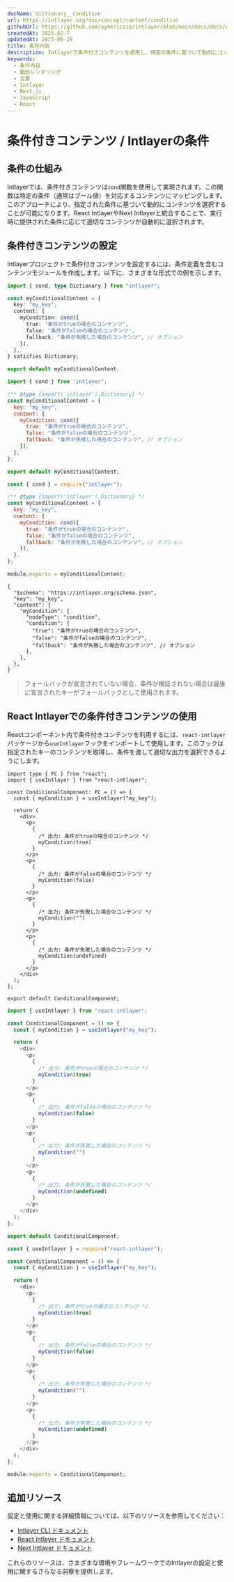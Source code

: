 ```yaml
---
docName: dictionary__condition
url: https://intlayer.org/doc/concept/content/condition
githubUrl: https://github.com/aymericzip/intlayer/blob/main/docs/docs/en/dictionary/condition.md
createdAt: 2025-02-7
updatedAt: 2025-06-29
title: 条件内容
description: Intlayerで条件付きコンテンツを使用し、特定の条件に基づいて動的にコンテンツを表示する方法を学びます。このドキュメントに従って、効率的に条件を実装しましょう。
keywords:
  - 条件内容
  - 動的レンダリング
  - 文書
  - Intlayer
  - Next.js
  - JavaScript
  - React
---
```


# 条件付きコンテンツ / Intlayerの条件

## 条件の仕組み

Intlayerでは、条件付きコンテンツは`cond`関数を使用して実現されます。この関数は特定の条件（通常はブール値）を対応するコンテンツにマッピングします。このアプローチにより、指定された条件に基づいて動的にコンテンツを選択することが可能になります。React IntlayerやNext Intlayerと統合することで、実行時に提供された条件に応じて適切なコンテンツが自動的に選択されます。

## 条件付きコンテンツの設定

Intlayerプロジェクトで条件付きコンテンツを設定するには、条件定義を含むコンテンツモジュールを作成します。以下に、さまざまな形式での例を示します。

```typescript fileName="**/*.content.ts" contentDeclarationFormat="typescript"
import { cond, type Dictionary } from "intlayer";

const myConditionalContent = {
  key: "my_key",
  content: {
    myCondition: cond({
      true: "条件がtrueの場合のコンテンツ",
      false: "条件がfalseの場合のコンテンツ",
      fallback: "条件が失敗した場合のコンテンツ", // オプション
    }),
  },
} satisfies Dictionary;

export default myConditionalContent;
```

```javascript fileName="**/*.content.mjs" contentDeclarationFormat="esm"
import { cond } from "intlayer";

/** @type {import('intlayer').Dictionary} */
const myConditionalContent = {
  key: "my_key",
  content: {
    myCondition: cond({
      true: "条件がtrueの場合のコンテンツ",
      false: "条件がfalseの場合のコンテンツ",
      fallback: "条件が失敗した場合のコンテンツ", // オプション
    }),
  },
};

export default myConditionalContent;
```

```javascript fileName="**/*.content.cjs" contentDeclarationFormat="commonjs"
const { cond } = require("intlayer");

/** @type {import('intlayer').Dictionary} */
const myConditionalContent = {
  key: "my_key",
  content: {
    myCondition: cond({
      true: "条件がtrueの場合のコンテンツ",
      false: "条件がfalseの場合のコンテンツ",
      fallback: "条件が失敗した場合のコンテンツ", // オプション
    }),
  },
};

module.exports = myConditionalContent;
```

```json5 fileName="**/*.content.json" contentDeclarationFormat="json"
{
  "$schema": "https://intlayer.org/schema.json",
  "key": "my_key",
  "content": {
    "myCondition": {
      "nodeType": "condition",
      "condition": {
        "true": "条件がtrueの場合のコンテンツ",
        "false": "条件がfalseの場合のコンテンツ",
        "fallback": "条件が失敗した場合のコンテンツ", // オプション
      },
    },
  },
}
```

> フォールバックが宣言されていない場合、条件が検証されない場合は最後に宣言されたキーがフォールバックとして使用されます。

## React Intlayerでの条件付きコンテンツの使用

Reactコンポーネント内で条件付きコンテンツを利用するには、`react-intlayer`パッケージから`useIntlayer`フックをインポートして使用します。このフックは指定されたキーのコンテンツを取得し、条件を渡して適切な出力を選択できるようにします。

```tsx fileName="**/*.tsx" codeFormat="typescript"
import type { FC } from "react";
import { useIntlayer } from "react-intlayer";

const ConditionalComponent: FC = () => {
  const { myCondition } = useIntlayer("my_key");

  return (
    <div>
      <p>
        {
          /* 出力: 条件がtrueの場合のコンテンツ */
          myCondition(true)
        }
      </p>
      <p>
        {
          /* 出力: 条件がfalseの場合のコンテンツ */
          myCondition(false)
        }
      </p>
      <p>
        {
          /* 出力: 条件が失敗した場合のコンテンツ */
          myCondition("")
        }
      </p>
      <p>
        {
          /* 出力: 条件が失敗した場合のコンテンツ */
          myCondition(undefined)
        }
      </p>
    </div>
  );
};

export default ConditionalComponent;
```

```javascript fileName="**/*.mjx" codeFormat="esm"
import { useIntlayer } from "react-intlayer";

const ConditionalComponent = () => {
  const { myCondition } = useIntlayer("my_key");

  return (
    <div>
      <p>
        {
          /* 出力: 条件がtrueの場合のコンテンツ */
          myCondition(true)
        }
      </p>
      <p>
        {
          /* 出力: 条件がfalseの場合のコンテンツ */
          myCondition(false)
        }
      </p>
      <p>
        {
          /* 出力: 条件が失敗した場合のコンテンツ */
          myCondition("")
        }
      </p>
      <p>
        {
          /* 出力: 条件が失敗した場合のコンテンツ */
          myCondition(undefined)
        }
      </p>
    </div>
  );
};

export default ConditionalComponent;
```

```javascript fileName="**/*.cjs" codeFormat="commonjs"
const { useIntlayer } = require("react-intlayer");

const ConditionalComponent = () => {
  const { myCondition } = useIntlayer("my_key");

  return (
    <div>
      <p>
        {
          /* 出力: 条件がtrueの場合のコンテンツ */
          myCondition(true)
        }
      </p>
      <p>
        {
          /* 出力: 条件がfalseの場合のコンテンツ */
          myCondition(false)
        }
      </p>
      <p>
        {
          /* 出力: 条件が失敗した場合のコンテンツ */
          myCondition("")
        }
      </p>
      <p>
        {
          /* 出力: 条件が失敗した場合のコンテンツ */
          myCondition(undefined)
        }
      </p>
    </div>
  );
};

module.exports = ConditionalComponent;
```

## 追加リソース

設定と使用に関する詳細情報については、以下のリソースを参照してください：

- [Intlayer CLI ドキュメント](https://github.com/aymericzip/intlayer/blob/main/docs/docs/ja/intlayer_cli.md)
- [React Intlayer ドキュメント](https://github.com/aymericzip/intlayer/blob/main/docs/docs/ja/intlayer_with_create_react_app.md)
- [Next Intlayer ドキュメント](https://github.com/aymericzip/intlayer/blob/main/docs/docs/ja/intlayer_with_nextjs_15.md)

これらのリソースは、さまざまな環境やフレームワークでのIntlayerの設定と使用に関するさらなる洞察を提供します。
